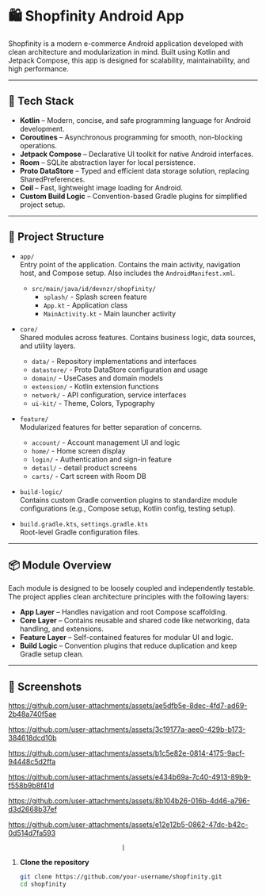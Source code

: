 # 🛍️ Shopfinity Android App

Shopfinity is a modern e-commerce Android application developed with clean architecture and modularization in mind. Built using Kotlin and Jetpack Compose, this app is designed for scalability, maintainability, and high performance.

---

## 🚀 Tech Stack

- **Kotlin** – Modern, concise, and safe programming language for Android development.
- **Coroutines** – Asynchronous programming for smooth, non-blocking operations.
- **Jetpack Compose** – Declarative UI toolkit for native Android interfaces.
- **Room** – SQLite abstraction layer for local persistence.
- **Proto DataStore** – Typed and efficient data storage solution, replacing SharedPreferences.
- **Coil** – Fast, lightweight image loading for Android.
- **Custom Build Logic** – Convention-based Gradle plugins for simplified project setup.

---

## 🧱 Project Structure

- `app/`  
  Entry point of the application. Contains the main activity, navigation host, and Compose setup. Also includes the `AndroidManifest.xml`.

    - `src/main/java/id/devnzr/shopfinity/`
        - `splash/` - Splash screen feature
        - `App.kt` - Application class
        - `MainActivity.kt` - Main launcher activity

- `core/`  
  Shared modules across features. Contains business logic, data sources, and utility layers.

    - `data/` - Repository implementations and interfaces
    - `datastore/` - Proto DataStore configuration and usage
    - `domain/` - UseCases and domain models
    - `extension/` - Kotlin extension functions
    - `network/` - API configuration, service interfaces
    - `ui-kit/` - Theme, Colors, Typography

- `feature/`  
  Modularized features for better separation of concerns.

    - `account/` - Account management UI and logic
    - `home/` - Home screen display
    - `login/` - Authentication and sign-in feature
    - `detail/` - detail product screens
    - `carts/` - Cart screen with Room DB

- `build-logic/`  
  Contains custom Gradle convention plugins to standardize module configurations (e.g., Compose setup, Kotlin config, testing setup).

- `build.gradle.kts`, `settings.gradle.kts`  
  Root-level Gradle configuration files.

---

## 📦 Module Overview

Each module is designed to be loosely coupled and independently testable. The project applies clean architecture principles with the following layers:

- **App Layer** – Handles navigation and root Compose scaffolding.
- **Core Layer** – Contains reusable and shared code like networking, data handling, and extensions.
- **Feature Layer** – Self-contained features for modular UI and logic.
- **Build Logic** – Convention plugins that reduce duplication and keep Gradle setup clean.

---


## 📸 **Screenshots**



https://github.com/user-attachments/assets/ae5dfb5e-8dec-4fd7-ad69-2b48a740f5ae



https://github.com/user-attachments/assets/3c19177a-aee0-429b-b173-384618dcd10b



https://github.com/user-attachments/assets/b1c5e82e-0814-4175-9acf-94448c5d2ffa



https://github.com/user-attachments/assets/e434b69a-7c40-4913-89b9-f558b9b8f41d



https://github.com/user-attachments/assets/8b104b26-016b-4d46-a796-d3d2668b37ef




https://github.com/user-attachments/assets/e12e12b5-0862-47dc-b42c-0d514d7fa593


                                    |


1. **Clone the repository**
   ```bash
   git clone https://github.com/your-username/shopfinity.git
   cd shopfinity
